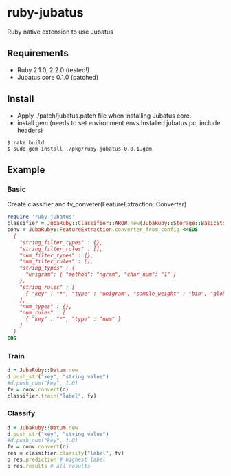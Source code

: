 ruby-jubatus
============

Ruby native extension to use Jubatus

## Requirements

- Ruby 2.1.0, 2.2.0 (tested!)
- Jubatus core 0.1.0 (patched)


## Install

-  Apply ./patch/jubatus.patch file when installing Jubatus core.
- install gem (needs to set environment envs Installed jubatus.pc, include headers)

```
$ rake build
$ sudo gem install ./pkg/ruby-jubatus-0.0.1.gem
```

## Example

### Basic

Create classifier and fv_conveter(FeatureExtraction::Converter)

```ruby
require 'ruby-jubatus'
classifier = JubaRuby::Classifier::AROW.new(JubaRuby::Storage::BasicStorage.new, JubaRuby::Classifier::Config.new(1.0))
conv = JubaRuby::FeatureExtraction.converter_from_config <<EOS
  {
    "string_filter_types" : {},
    "string_filter_rules" : [],
    "num_filter_types" : {},
    "num_filter_rules" : [],
    "string_types" : {
      "unigram": { "method": "ngram", "char_num": "1" }
    },
    "string_rules" : [
      { "key" : "*", "type" : "unigram", "sample_weight" : "bin", "global_weight" : "bin" }
    ],
    "num_types" : {},
    "num_rules" : [
      { "key" : "*", "type" : "num" }
    ]
  }
EOS
```

### Train

```ruby
d = JubaRuby::Datum.new
d.push_str("key", "string value")
#d.push_num("key", 1.0) 
fv = conv.convert(d)
classifier.train("label", fv)
```

### Classify

```ruby
d = JubaRuby::Datum.new
d.push_str("key", "string value")
#d.push_num("key", 1.0) 
fv = conv.convert(d)
res = classifier.classify("label", fv)
p res.prediction # highest label
p res.results # all results
```

